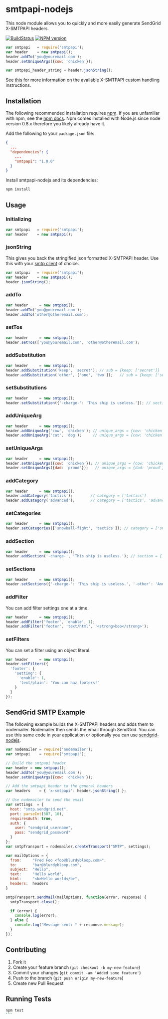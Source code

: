 # smtpapi-nodejs

This node module allows you to quickly and more easily generate SendGrid X-SMTPAPI headers.

[![BuildStatus](https://travis-ci.org/sendgrid/smtpapi-nodejs.png?branch=master)](https://travis-ci.org/sendgrid/smtpapi-nodejs)
[![NPM version](https://badge.fury.io/js/smtpapi.png)](http://badge.fury.io/js/smtpapi)

```javascript
var smtpapi   = require('smtpapi');
var header    = new smtpapi();
header.addTo('you@youremail.com');
header.setUniqueArgs({cow: 'chicken'});

var smtpapi_header_string = header.jsonString();
```

See [this](http://sendgrid.com/docs/API_Reference/SMTP_API/) for more information on the available X-SMTPAPI custom handling instructions.

## Installation

The following recommended installation requires [npm](https://npmjs.org/). If you are unfamiliar with npm, see the [npm docs](https://npmjs.org/doc/). Npm comes installed with Node.js since node version 0.8.x therefore you likely already have it.

Add the following to your `package.json` file:

```json
{
  ...
  "dependencies": {
    ...
    "smtpapi": "1.0.0"
  }
}
```

Install smtpapi-nodejs and its dependencies:

```bash
npm install
```

## Usage

### Initializing

```javascript
var smtpapi   = require('smtpapi');
var header    = new smtpapi();
```

### jsonString

This gives you back the stringified json formatted X-SMTPAPI header. Use this with your [smtp client](https://github.com/andris9/simplesmtp) of choice.

```javascript
var smtpapi   = require('smtpapi');
var header    = new smtpapi();
header.jsonString();
```

### addTo

```javascript
var header     = new smtpapi();
header.addTo('you@youremail.com');
header.addTo('other@otheremail.com');
```

### setTos

```javascript
var header     = new smtpapi();
header.setTos(['you@youremail.com', 'other@otheremail.com');
```

### addSubstitution

```javascript
var header     = new smtpapi();
header.addSubstitution('keep', 'secret'); // sub = {keep: ['secret']}
header.addSubstitution('other', ['one', 'two']);   // sub = {keep: ['secret'], other: ['one', 'two']}
```

### setSubstitutions

```javascript
var header     = new smtpapi();
header.setSubstitution({'-charge-': 'This ship is useless.'}); // section = {'-charge-': 'This ship is useless.'}
```

### addUniqueArg

```javascript
var header     = new smtpapi();
header.addUniqueArg('cow', 'chicken'); // unique_args = {cow: 'chicken'}
header.addUniqueArg('cat', 'dog');     // unique_args = {cow: 'chicken', cat: 'dog'}
```

### setUniqueArgs

```javascript
var header     = new smtpapi();
header.setUniqueArgs({cow: 'chicken'}); // unique_args = {cow: 'chicken'}
header.setUniqueArgs({dad: 'proud'});   // unique_args = {dad: 'proud'}
```

### addCategory

```javascript
var header     = new smtpapi();
header.addCategory('tactics');        // category = ['tactics']
header.addCategory('advanced');       // category = ['tactics', 'advanced']
```

### setCategories

```javascript
var header     = new smtpapi();
header.setCategories(['snowball-fight', 'tactics']); // category = ['snowball-fight', 'tactics']
```

### addSection

```javascript
var header     = new smtpapi();
header.addSection('-charge-', 'This ship is useless.'); // section = {'-charge-': 'This ship is useless.'}
```

### setSections

```javascript
var header     = new smtpapi();
header.setSections({'-charge-': 'This ship is useless.', '-other': 'Another section here'}); // section = {'-charge-': 'This ship is useless.', '-other': 'Another section here'}
```

### addFilter

You can add filter settings one at a time.

```javascript
var header     = new smtpapi();
header.addFilter('footer', 'enable', 1);
header.addFilter('footer', 'text/html', '<strong>boo</strong>');
```

### setFilters

You can set a filter using an object literal.

```javascript
var header     = new smtpapi();
header.setFilters({
  'footer': {
    'setting': {
      'enable': 1,
      'text/plain': 'You can haz footers!'
    }
  }
});
```

## SendGrid SMTP Example

The following example builds the X-SMTPAPI headers and adds them to nodemailer. Nodemailer then sends the email through SendGrid. You can use this same code in your application or optionally you can use [sendgrid-nodejs](http://github.com/sendgrid/sendgrid-nodejs).

```javascript
var nodemailer = require('nodemailer');
var smtpapi    = require('smtpapi');

// Build the smtpapi header
var header = new smtpapi();
header.addTo('you@youremail.com');
header.setUniqueArgs({cow: 'chicken'});

// Add the smtpapi header to the general headers
var headers    = { 'x-smtpapi': header.jsonString() };

// Use nodemailer to send the email
var settings  = {
  host: "smtp.sendgrid.net",
  port: parseInt(587, 10),
  requiresAuth: true,
  auth: {
    user: "sendgrid_username",
    pass: "sendgrid_password"
  }
};
var smtpTransport = nodemailer.createTransport("SMTP", settings);

var mailOptions = {
  from:     "Fred Foo <foo@blurdybloop.com>",
  to:       "bar@blurdybloop.com",
  subject:  "Hello",
  text:     "Hello world",
  html:     "<b>Hello world</b>",
  headers:  headers
}

smtpTransport.sendMail(mailOptions, function(error, response) {
  smtpTransport.close();

  if (error) {
    console.log(error);
  } else {
    console.log("Message sent: " + response.message);
  }
});
```

## Contributing

1. Fork it
2. Create your feature branch (`git checkout -b my-new-feature`)
3. Commit your changes (`git commit -am 'Added some feature'`)
4. Push to the branch (`git push origin my-new-feature`)
5. Create new Pull Request

## Running Tests

````bash
npm test
```
